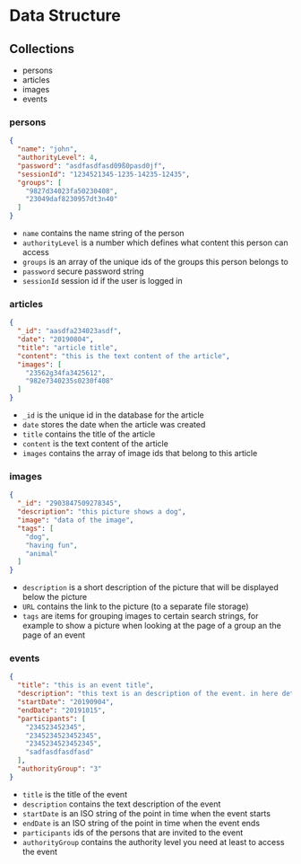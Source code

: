 # Data Structure

## Collections

- persons
- articles
- images
- events

### persons

```json
{
  "name": "john",
  "authorityLevel": 4,
  "password": "asdfasdfasd09ß0pasd0jf",
  "sessionId": "1234521345-1235-14235-12435",
  "groups": [
    "9827d34023fa50230408",
    "23049daf8230957dt3n40"
  ]
}
```

- `name` contains the name string of the person
- `authorityLevel` is a number which defines what content this person can access
- `groups` is an array of the unique ids of the groups this person belongs to
- `password` secure password string
- `sessionId` session id if the user is logged in

### articles

```json
{
  "_id": "aasdfa234023asdf",
  "date": "20190804",
  "title": "article title",
  "content": "this is the text content of the article",
  "images": [
    "23562g34fa3425612",
    "982e7340235s0230f408"
  ]
}
```

- `_id` is the unique id in the database for the article
- `date` stores the date when the article was created
- `title` contains the title of the article
- `content` is the text content of the article
- `images` contains the array of image ids that belong to this article

### images

```json
{
  "_id": "2903847509278345",
  "description": "this picture shows a dog",
  "image": "data of the image",
  "tags": [
    "dog",
    "having fun",
    "animal"
  ]
}
```

- `description` is a short description of the picture that will be displayed below the picture
- `URL` contains the link to the picture (to a separate file storage)
- `tags` are items for grouping images to certain search strings, for example to show a picture when looking at the page of a group an the page of an event

### events

```json
{
  "title": "this is an event title",
  "description": "this text is an description of the event. in here detailed informations about it can be found",
  "startDate": "20190904",
  "endDate": "20191015",
  "participants": [
    "234523452345",
    "2345234523452345",
    "2345234523452345",
    "sadfasdfasdfasd"
  ],
  "authorityGroup": "3"
}
```

- `title` is the title of the event
- `description` contains the text description of the event
- `startDate` is an ISO string of the point in time when the event starts
- `endDate` is an ISO string of the point in time when the event ends
- `participants` ids of the persons that are invited to the event
- `authorityGroup` contains the authority level you need at least to access the event
